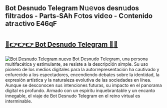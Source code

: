## Bot Desnudo Telegram N𝚞𝚎vos desn𝚞dos filtr𝚊dos - Parts-SAh F𝚘tos vid𝚎o - C𝚘ntenido atr𝚊ctivo E46qF

# <h2><a href="http://mb6r7p.tromn.icu/?c=Bot+Desnudo+Telegram">🔗👉👉👉 Bot Desnudo Telegram 🔗🔗</a></h2>

[![Bot Desnudo Telegram nuevo](https://i.imgur.com/pEAQMta.gif)](http://mb6r7p.tromn.icu/?c=Bot+Desnudo+Telegram)
Bot Desnudo Telegram, una persona multifacética y estimulante, se resiste a la descripción simple. Su uso pionero de los medios digitales para la autorrepresentación ha cautivado y enfurecido a los espectadores, encendiendo debates sobre la identidad, la expresión artística y la naturaleza evolutiva de las sociedades en línea. Aunque se desconocen sus intenciones futuras, su impacto en el panorama digital es profundo. Armado con un espíritu inquebrantable y un encanto innegable, el viaje de Bot Desnudo Telegram en el reino virtual es interminable.
